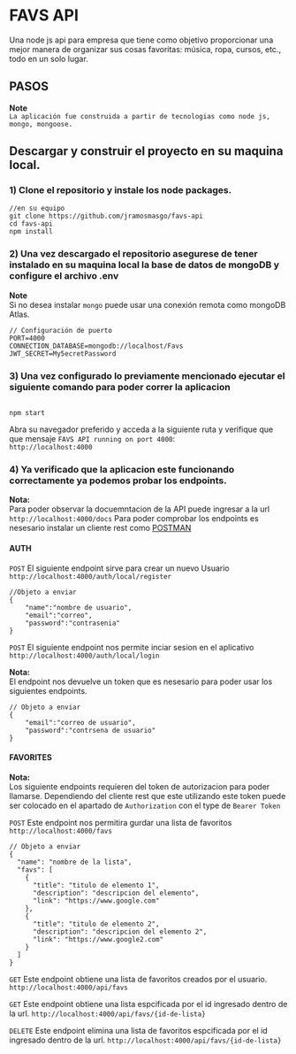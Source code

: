 # FAVS API

Una node js api para empresa que tiene como objetivo proporcionar una mejor manera de organizar sus cosas favoritas: música, ropa, cursos, etc., todo en un solo lugar.

## PASOS

**Note**  
`La aplicación fue construida a partir de tecnologias como node js, mongo, mongoose.`

## Descargar y construir el proyecto en su maquina local.

### 1) Clone el repositorio y instale los node packages.

```
//en su equipo
git clone https://github.com/jramosmasgo/favs-api
cd favs-api
npm install
```

### 2) Una vez descargado el repositorio asegurese de tener instalado en su maquina local la base de datos de mongoDB y configure el archivo .env

**Note**  
Si no desea instalar `mongo` puede usar una conexión remota como mongoDB Atlas.

```
// Configuración de puerto
PORT=4000
CONNECTION_DATABASE=mongodb://localhost/Favs
JWT_SECRET=My5ecretPassword
```

### 3) Una vez configurado lo previamente mencionado ejecutar el siguiente comando para poder correr la aplicacion

```

npm start
```

Abra su navegador preferido y acceda a la siguiente ruta y verifique que que mensaje `FAVS API running on port 4000`:  
`http://localhost:4000`

### 4) Ya verificado que la aplicacion este funcionando correctamente ya podemos probar los endpoints.

**Nota:**  
Para poder observar la docuemntacion de la API puede ingresar a la url `http://localhost:4000/docs`
Para poder comprobar los endpoints es nesesario instalar un cliente rest como [POSTMAN](https://www.postman.com/downloads/)

#### AUTH

`POST` El siguiente endpoint sirve para crear un nuevo Usuario `http://localhost:4000/auth/local/register`

```
//Objeto a enviar
{
    "name":"nombre de usuario",
    "email":"correo",
    "password":"contrasenia"
}
```

`POST` El siguiente endpoint nos permite inciar sesion en el aplicativo `http://localhost:4000/auth/local/login`

**Nota:**  
El endpoint nos devuelve un token que es nesesario para poder usar los siguientes endpoints.

```
// Objeto a enviar
{
    "email":"correo de usuario",
    "password":"contrsena de usuario"
}
```

#### FAVORITES

**Nota:**  
Los siguiente endpoints requieren del token de autorizacion para poder llamarse. Dependiendo del cliente rest que este utilizando este token puede ser colocado en el apartado de `Authorization` con el type de `Bearer Token`

`POST` Este endpoint nos permitira gurdar una lista de favoritos `http://localhost:4000/favs`

```
// Objeto a enviar
{
  "name": "nombre de la lista",
  "favs": [
    {
      "title": "titulo de elemento 1",
      "description": "descripcion del elemento",
      "link": "https://www.google.com"
    },
    {
      "title": "titulo de elemento 2",
      "description": "descripcion del elemento 2",
      "link": "https://www.google2.com"
    }
  ]
}
```

`GET` Este endpoint obtiene una lista de favoritos creados por el usuario. `http://localhost:4000/api/favs`

`GET` Este endpoint obtiene una lista espcificada por el id ingresado dentro de la url. `http://localhost:4000/api/favs/{id-de-lista}`

`DELETE` Este endpoint elimina una lista de favoritos espcificada por el id ingresado dentro de la url. `http://localhost:4000/api/favs/{id-de-lista}`
